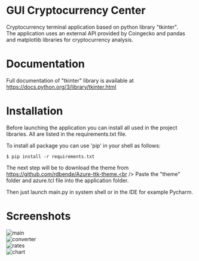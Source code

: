 # GUI Cryptocurrency Center
Cryptocurrency terminal application based on python library "tkinter". <br/>
The application uses an external API provided by Coingecko and pandas and matplotlib libraries for cryptocurrency analysis.

# Documentation
Full documentation of "tkinter" library is available at https://docs.python.org/3/library/tkinter.html <br />

# Installation 
Before launching the application you can install all used in the project libraries. All are listed in the requirements.txt file.

To install all package you can use 'pip' in your shell as follows:
    
    $ pip install -r requirements.txt
    
The next step will be to download the theme from https://github.com/rdbende/Azure-ttk-theme.<br /> 
Paste the "theme" folder and azure.tcl file into the application folder.
    
Then just launch main.py in system shell or in the IDE for example Pycharm.

# Screenshots

![main](https://user-images.githubusercontent.com/82111995/147382917-6f1f4cc2-8be0-453d-9bd4-18380a806e69.PNG)
<br/>
![converter](https://user-images.githubusercontent.com/82111995/147382925-7705e85e-bf39-422c-b1ca-bd914bec3f78.PNG)
<br/>
![rates](https://user-images.githubusercontent.com/82111995/147383020-a0731b21-0373-4518-886a-6abf27843871.PNG)
<br/>
![chart](https://user-images.githubusercontent.com/82111995/147382968-460e127d-6a45-4009-b03c-e7d9dd0d335d.PNG)
